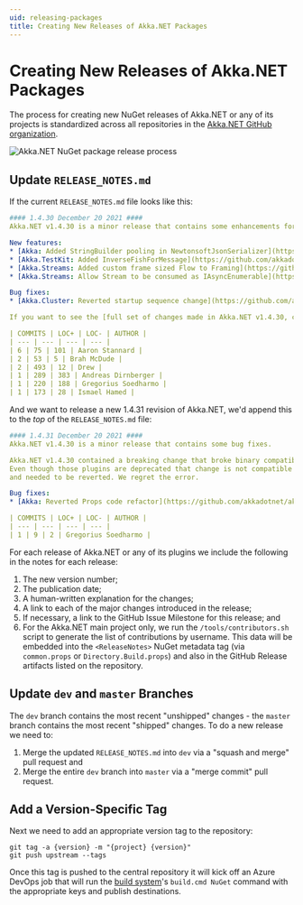 ```yaml
---
uid: releasing-packages
title: Creating New Releases of Akka.NET Packages
---
```


# Creating New Releases of Akka.NET Packages

The process for creating new NuGet releases of Akka.NET or any of its projects is standardized across all repositories in the [Akka.NET GitHub organization](https://github.com/akkadotnet/).

![Akka.NET NuGet package release process](/images/community/build-instructions/release-process.png)

## Update `RELEASE_NOTES.md`

If the current `RELEASE_NOTES.md` file looks like this:

```yml
#### 1.4.30 December 20 2021 ####
Akka.NET v1.4.30 is a minor release that contains some enhancements for Akka.Streams and some bug fixes.

New features:
* [Akka: Added StringBuilder pooling in NewtonsoftJsonSerializer](https://github.com/akkadotnet/akka.net/pull/4929)
* [Akka.TestKit: Added InverseFishForMessage](https://github.com/akkadotnet/akka.net/pull/5430)
* [Akka.Streams: Added custom frame sized Flow to Framing](https://github.com/akkadotnet/akka.net/pull/5444)
* [Akka.Streams: Allow Stream to be consumed as IAsyncEnumerable](https://github.com/akkadotnet/akka.net/pull/4742) 

Bug fixes:
* [Akka.Cluster: Reverted startup sequence change](https://github.com/akkadotnet/akka.net/pull/5437)

If you want to see the [full set of changes made in Akka.NET v1.4.30, click here](https://github.com/akkadotnet/akka.net/milestone/61).

| COMMITS | LOC+ | LOC- | AUTHOR |
| --- | --- | --- | --- |
| 6 | 75 | 101 | Aaron Stannard |
| 2 | 53 | 5 | Brah McDude |
| 2 | 493 | 12 | Drew |
| 1 | 289 | 383 | Andreas Dirnberger |
| 1 | 220 | 188 | Gregorius Soedharmo |
| 1 | 173 | 28 | Ismael Hamed |
```

And we want to release a new 1.4.31 revision of Akka.NET, we'd append this to the _top_ of the `RELEASE_NOTES.md` file:

```yml
#### 1.4.31 December 20 2021 ####
Akka.NET v1.4.30 is a minor release that contains some bug fixes.

Akka.NET v1.4.30 contained a breaking change that broke binary compatibility with all Akka.DI plugins.
Even though those plugins are deprecated that change is not compatible with our SemVer standards 
and needed to be reverted. We regret the error.

Bug fixes:
* [Akka: Reverted Props code refactor](https://github.com/akkadotnet/akka.net/pull/5454)

| COMMITS | LOC+ | LOC- | AUTHOR |
| --- | --- | --- | --- |
| 1 | 9 | 2 | Gregorius Soedharmo |
```

For each release of Akka.NET or any of its plugins we include the following in the notes for each release:

1. The new version number;
2. The publication date;
3. A human-written explanation for the changes;
4. A link to each of the major changes introduced in the release; 
5. If necessary, a link to the GitHub Issue Milestone for this release; and
6. For the Akka.NET main project only, we run the `/tools/contributors.sh` script to generate the list of contributions by username.
This data will be embedded into the `<ReleaseNotes>` NuGet metadata tag (via `common.props` or `Directory.Build.props`) and also in the GitHub Release artifacts listed on the repository.

<!-- markdownlint-disable titlecase-rule -->
## Update `dev` and `master` Branches
<!-- markdownlint-enable titlecase-rule -->

The `dev` branch contains the most recent "unshipped" changes - the `master` branch contains the most recent "shipped" changes. To do a new release we need to:

1. Merge the updated `RELEASE_NOTES.md` into `dev` via a "squash and merge" pull request and
2. Merge the entire `dev` branch into `master` via a "merge commit" pull request.

## Add a Version-Specific Tag

Next we need to add an appropriate version tag to the repository:

    git tag -a {version} -m "{project} {version}"
    git push upstream --tags

Once this tag is pushed to the central repository it will kick off an Azure DevOps job that will run the [build system](xref:building-and-distributing)'s `build.cmd NuGet` command with the appropriate keys and publish destinations.
